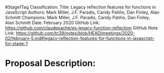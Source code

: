 #Stage1Tag
Classification:
Title: Legacy reflection features for functions in JavaScript
Authors: Mark Miller, J.F. Paradis, Caridy Patiño, Dan Finley, Alan Schmitt
Champions: Mark Miller, J.F. Paradis, Caridy Patiño, Dan Finley, Alan Schmitt
Date: February 2020
GitHub Link: https://github.com/claudepache/es-legacy-function-reflection
GitHub Note Link: https://github.com/tc39/notes/blob/HEAD/meetings/2020-02/february-5.md#legacy-reflection-features-for-functions-in-javascript-for-stage-1

# Proposal Description:
